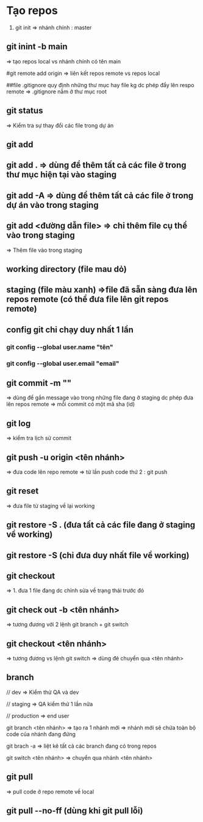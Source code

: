 # Tạo repos

1. git init
   => nhánh chính : master

## git inint -b main

=> tạo repos local vs nhánh chính có tên main

#git remote add origin
=> liên kết repos remote vs repos local

##file .gitignore quy định những thư mục hay file kg dc phép đẩy lên respo remote
=> .gitignore nằm ở thư mục root

## git status

=> Kiểm tra sự thay đổi các file trong dự án

## git add

## git add . => dùng để thêm tất cả các file ở trong thư mục hiện tại vào staging

## git add -A => dùng để thêm tất cả các file ở trong dự án vào trong staging

## git add <đường dẫn file> => chỉ thêm file cụ thể vào trong staging

=> Thêm file vào trong staging

## working directory (file mau dỏ)

## staging (file màu xanh) =>file đã sẵn sàng đưa lên repos remote (có thể đưa file lên git repos remote)

## config git chỉ chạy duy nhất 1 lần

### git config --global user.name "tên"

### git config --global user.email "email"

## git commit -m "<message>"

=> dùng để gắn message vào trong những file đang ở staging dc phép đưa lên repos remote
=> mỗi commit có một mã sha (id)

## git log

=> kiểm tra lịch sử commit

## git push -u origin <tên nhánh>

=> đưa code lên repo remote
=> từ lần push code thứ 2 : git push

## git reset

=> đưa file từ staging về lại working

## git restore -S . (đưa tất cả các file đang ở staging về working)

## git restore -S <url file> (chỉ đưa duy nhất file về working)

## git checkout <url file>

=> 1. đưa 1 file đang dc chỉnh sửa về trạng thái trước đó

## git check out -b <tên nhánh>

=> tương đương với 2 lệnh git branch + git switch

## git checkout <tên nhánh>

=> tương đương vs lệnh git switch
=> dùng đẻ chuyển qua <tên nhánh>

## branch

// dev => Kiểm thử QA và dev

// staging => QA kiểm thử 1 lần nữa

// production => end user

git branch <tên nhánh>
=> tạo ra 1 nhánh mới
=> nhánh mới sẽ chứa toàn bộ code của nhánh đang đứng

git brach -a
=> liệt kê tất cả các branch đang có trong repos

git switch <tên nhánh>
=> chuyển qua nhánh <tên nhánh>

## git pull

=> pull code ở repo remote về local

## git pull --no-ff (dùng khi git pull lỗi)
